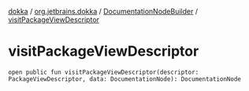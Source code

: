 [dokka](../../index.md) / [org.jetbrains.dokka](../index.md) / [DocumentationNodeBuilder](index.md) / [visitPackageViewDescriptor](visitPackageViewDescriptor.md)

# visitPackageViewDescriptor

```
open public fun visitPackageViewDescriptor(descriptor: PackageViewDescriptor, data: DocumentationNode): DocumentationNode
```
